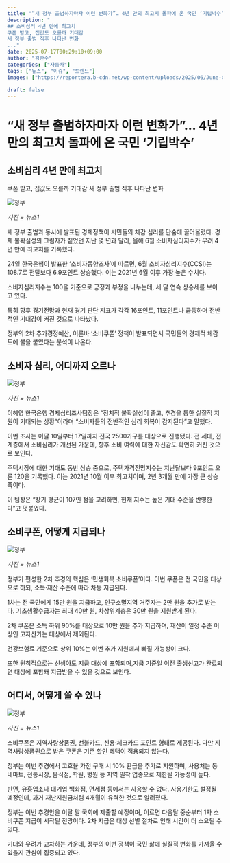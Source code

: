 ```yaml
---
title: "“새 정부 출범하자마자 이런 변화가”… 4년 만의 최고치 돌파에 온 국민 ‘기립박수’"
description: "
## 소비심리 4년 만에 최고치
쿠폰 받고, 집값도 오를까 기대감
새 정부 출범 직후 나타난 변화
..."
date: 2025-07-17T00:29:10+09:00
author: "김한수"
categories: ["자동차"]
tags: ["뉴스", "이슈", "트렌드"]
images: ["https://reportera.b-cdn.net/wp-content/uploads/2025/06/June-Consumer-Sentiment-Index-Improves-1024x576.jpg"]

draft: false
---
```


# “새 정부 출범하자마자 이런 변화가”… 4년 만의 최고치 돌파에 온 국민 ‘기립박수’


## 소비심리 4년 만에 최고치
쿠폰 받고, 집값도 오를까 기대감
새 정부 출범 직후 나타난 변화


![정부](https://reportera.b-cdn.net/wp-content/uploads/2025/06/June-Consumer-Sentiment-Index-Improves-1024x576.jpg)

*사진 = 뉴스1*

새 정부 출범과 동시에 발표된 경제정책이 시민들의 체감 심리를 단숨에 끌어올렸다. 경제 불확실성의 그림자가 짙었던 지난 몇 년과 달리, 올해 6월 소비자심리지수가 무려 4년 만에 최고치를 기록했다.

24일 한국은행이 발표한 ‘소비자동향조사’에 따르면, 6월 소비자심리지수(CCSI)는 108.7로 전달보다 6.9포인트 상승했다. 이는 2021년 6월 이후 가장 높은 수치다.

소비자심리지수는 100을 기준으로 긍정과 부정을 나누는데, 세 달 연속 상승세를 보이고 있다.

특히 향후 경기전망과 현재 경기 판단 지표가 각각 16포인트, 11포인트나 급등하며 전반적인 기대감이 커진 것으로 나타났다.

정부의 2차 추가경정예산, 이른바 ‘소비쿠폰’ 정책이 발표되면서 국민들의 경제적 체감도에 불을 붙였다는 분석이 나온다.


## 소비자 심리, 어디까지 오르나


![정부](https://reportera.b-cdn.net/wp-content/uploads/2025/06/소비-1-1024x622.jpg)

*사진 = 뉴스1*

이혜영 한국은행 경제심리조사팀장은 “정치적 불확실성이 줄고, 추경을 통한 실질적 지원이 기대되는 상황”이라며 “소비자들의 전반적인 심리 회복이 감지된다”고 말했다.

이번 조사는 이달 10일부터 17일까지 전국 2500가구를 대상으로 진행됐다. 전 세대, 전 계층에서 소비심리가 개선된 가운데, 향후 소비 여력에 대한 자신감도 확연히 커진 것으로 보인다.

주택시장에 대한 기대도 동반 상승 중으로, 주택가격전망지수는 지난달보다 9포인트 오른 120을 기록했다. 이는 2021년 10월 이후 최고치이며, 2년 3개월 만에 가장 큰 상승 폭이다.

이 팀장은 “장기 평균이 107인 점을 고려하면, 현재 지수는 높은 기대 수준을 반영한다”고 덧붙였다.


## 소비쿠폰, 어떻게 지급되나


![정부](https://reportera.b-cdn.net/wp-content/uploads/2025/06/지원금-1024x682.jpg)

*사진 = 뉴스1*

정부가 편성한 2차 추경의 핵심은 ‘민생회복 소비쿠폰’이다. 이번 쿠폰은 전 국민을 대상으로 하되, 소득·재산 수준에 따라 차등 지급된다.

1차는 전 국민에게 15만 원을 지급하고, 인구소멸지역 거주자는 2만 원을 추가로 받는다. 기초생활수급자는 최대 40만 원, 차상위계층은 30만 원을 지원받게 된다.

2차 쿠폰은 소득 하위 90%를 대상으로 10만 원을 추가 지급하며, 재산이 일정 수준 이상인 고자산가는 대상에서 제외된다.

건강보험료 기준으로 상위 10%는 이번 추가 지원에서 빠질 가능성이 크다.

또한 원칙적으로는 신생아도 지급 대상에 포함되며,지급 기준일 이전 출생신고가 완료되면 대상에 포함돼 지급받을 수 있을 것으로 보인다.


## 어디서, 어떻게 쓸 수 있나


![정부](https://reportera.b-cdn.net/wp-content/uploads/2025/06/소비-6-1024x640.jpg)

*사진 = 뉴스1*

소비쿠폰은 지역사랑상품권, 선불카드, 신용·체크카드 포인트 형태로 제공된다. 다만 지역사랑상품권으로 받은 쿠폰은 기존 할인 혜택이 적용되지 않는다.

정부는 이번 추경에서 고효율 가전 구매 시 10% 환급을 추가로 지원하며, 사용처는 동네마트, 전통시장, 음식점, 학원, 병원 등 지역 밀착 업종으로 제한될 가능성이 높다.

반면, 유흥업소나 대기업 백화점, 면세점 등에서는 사용할 수 없다. 사용기한도 설정될 예정인데, 과거 재난지원금처럼 4개월이 유력한 것으로 알려졌다.

정부는 이번 추경안을 이달 말 국회에 제출할 예정이며, 이르면 다음달 중순부터 1차 소비쿠폰 지급이 시작될 전망이다. 2차 지급은 대상 선별 절차로 인해 시간이 더 소요될 수 있다.

기대와 우려가 교차하는 가운데, 정부의 이번 정책이 국민 삶에 실질적 변화를 가져올 수 있을지 관심이 집중되고 있다.
